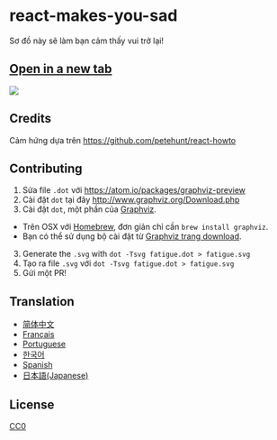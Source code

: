# react-makes-you-sad

Sơ đồ này sẽ làm bạn cảm thấy vui trở lại!

## <a href='https://cdn.rawgit.com/petehouston/react-makes-you-sad/fatigue.svg' target='_blank'>Open in a new tab</a>

<img src='https://cdn.rawgit.com/petehouston/react-makes-you-sad/fatigue.svg'>

## Credits

Cảm hứng dựa trên https://github.com/petehunt/react-howto

## Contributing

1. Sửa file `.dot` với https://atom.io/packages/graphviz-preview
2. Cài đặt `dot` tại đây http://www.graphviz.org/Download.php
2. Cài đặt `dot`, một phần của [Graphviz](http://www.graphviz.org/).
  * Trên OSX với [Homebrew](http://www.brew.sh), đơn giản chỉ cần `brew install graphviz`.
  * Bạn có thể sử dụng bộ cài đặt từ [Graphviz trang download](http://www.graphviz.org/Download.php).
3. Generate the `.svg` with `dot -Tsvg fatigue.dot > fatigue.svg`
3. Tạo ra file `.svg` với `dot -Tsvg fatigue.dot > fatigue.svg`
4. Gửi một PR!

## Translation

- [简体中文](https://github.com/wyvernnot/react-makes-you-sad)
- [Français](https://github.com/matteodelabre/react-vous-rend-triste)
- [Portuguese](https://github.com/brunogenaro/react-makes-you-sad)
- [한국어](https://github.com/ehrudxo/react-makes-you-sad)
- [Spanish](https://github.com/jvalen/react-makes-you-sad)
- [日本語(Japanese)](https://github.com/kuy/react-makes-you-sad)

## License

[CC0](https://wiki.creativecommons.org/wiki/CC0)
